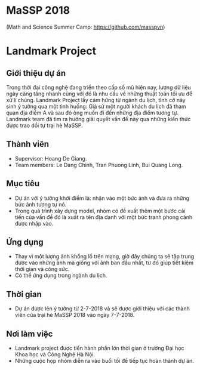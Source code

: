# MaSSP 2018
(Math and Science Summer Camp: https://github.com/masspvn)
# Landmark Project

## Giới thiệu dự án
Trong thời đại công nghệ đang triển theo cấp số mũ hiện nay, lượng dữ liệu ngày càng tăng nhanh cùng với đó là nhu cầu về  những thuật toán tối ưu để xử lí chúng. Landmark Project lấy cảm hứng từ ngành du lịch, tình cờ nảy sinh ý tưởng qua một tình huống: Giả sử một người khách du lịch đã tham quan địa điểm A và sau đó ông muốn đi đến những địa điểm tương tự. Landmark team đã tìm ra hướng giải quyết vấn đề này qua những kiến thức được trao dồi tự trại hè MaSSP.

## Thành viên
* Supervisor: Hoang De Giang.
* Team members: Le Dang Chinh, Tran Phuong Linh, Bui Quang Long.

## Mục tiêu
* Dự án với ý tưởng khởi điểm là: nhận vào một bức ảnh và đưa ra những bức ảnh tương tự nó.
* Trong quá trình xây dựng model, nhóm có đề xuất thêm một bước cải tiến của vấn đề đó là xuất ra tên địa danh với một bức tranh phong cảnh được nhập vào.  

## Ứng dụng
* Thay vì một lượng ảnh khổng lồ trên mạng, giờ đây chúng ta sẽ tập trung được vào những ảnh mà giống với ảnh ban đầu nhất, từ đó giúp tiết kiệm thời gian và công sức.
* Có thể ứng dụng trong ngành du lịch.

## Thời gian
* Dự án được lên ý tưởng từ 2-7-2018 và sẽ được giới thiệu với các thành viên của trại hè MaSSP 2018 vào ngày 7-7-2018.
 
## Nơi làm việc
* Landmark project được tiến hành phần lớn thời gian ở trường Đại học Khoa học và Công Nghệ Hà Nội.
* Những cuộc họp nhóm diễn ra vào buổi tối để tiếp tục hoàn thành dự án.

